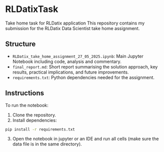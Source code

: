 # RLDatixTask
Take home task for RLDatix application
This repository contains my submission for the RLDatix Data Scientist take home assignment.

## Structure

- `RLDatix_take_home_assignment_27_05_2025.ipynb`: Main Jupyter Notebook including code, analysis and commentary.
- `final_report.md`: Short report summarising the solution approach, key results, practical implications, and future improvements.
- `requirements.txt`: Python dependencies needed for the assignment.

## Instructions

To run the notebook:

1. Clone the repository.
2. Install dependencies:

```bash
pip install -r requirements.txt
```
3. Open the notebook in jupyter or an IDE and run all cells (make sure the data file is in the same directory).
